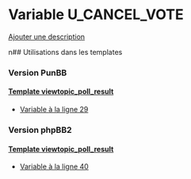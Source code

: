 # Variable U_CANCEL_VOTE
[Ajouter une description](https://fa-tvars.appspot.com/U_CANCEL_VOTE)

n## Utilisations dans les templates

### Version PunBB

#### [Template viewtopic_poll_result](punbb/viewtopic_poll_result.md)
* [Variable à la ligne 29](../punbb/viewtopic_poll_result.tpl#L29)

### Version phpBB2

#### [Template viewtopic_poll_result](subsilver/viewtopic_poll_result.md)
* [Variable à la ligne 40](../subsilver/viewtopic_poll_result.tpl#L40)